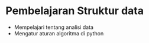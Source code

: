 <h1>Pembelajaran Struktur data</h1>
<ul>
    <li>Mempelajari tentang analisi data</li>
    <li>Mengatur aturan algoritma di python</li>
</ul>